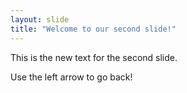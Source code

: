 ```yaml
---
layout: slide
title: "Welcome to our second slide!"
---
```

This is the new text for the second slide.

Use the left arrow to go back!

